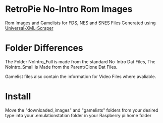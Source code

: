 # RetroPie No-Intro Rom Images
Rom Images and Gamelists for FDS, NES and SNES
Files Generated using [Universal-XML-Scraper](https://github.com/Universal-Rom-Tools/Universal-XML-Scraper)


# Folder Differences
The Folder NoIntro_Full is made from the standard No-Intro Dat Files, The NoIntro_Small is Made from the Parent/Clone Dat Files.

Gamelist files also contain the information for Video Files where avaliable.


# Install 
Move the "downloaded_images" and "gamelists" folders from your desired type into your .emulationstation folder in your Raspberry pi home folder
